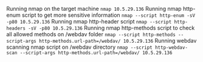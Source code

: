 Running nmap on the target machine
`nmap 10.5.29.136`
Running nmap http-enum script to get more sensitive information
`nmap --script http-enum -sV -p80 10.5.29.136`
Running nmap http-header script
`nmap --script http-headers -sV -p80 10.5.29.136`
Running nmap http-methods script to check all allowed methods on /webdav folder
`nmap --script http-methods --script-args http-methods.url-path=/webdav/ 10.5.29.136`
Running webdav scanning nmap script on /webdav directory
`nmap --script http-webdav-scan --script-args http-methods.url-path=/webdav/ 10.5.29.136`

